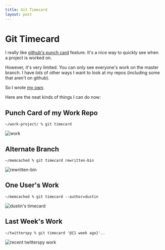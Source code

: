 ```yaml
---
title: Git Timecard
layout: post
---
```


# Git Timecard

I really like [github's punch card][punchcard] feature.  It's a nice
way to quickly see when a project is worked on.

However, it's very limited.  You can only see everyone's work on the
master branch.  I have *lots* of other ways I want to look at my
repos (including some that aren't on github).

So I wrote [my own][git-timecard].

Here are the neat kinds of things I can do now:

## Punch Card of my Work Repo

    ~/work-project/ % git timecard

![work](http://chart.apis.google.com/chart?cht=s&chs=800x300&chd=e:CkFIHrKPMzPXR7UeXCZmcKeuhRj1mZo9rhuEwozM1w4U639bCkFIHrKPMzPXR7UeXCZmcKeuhRj1mZo9rhuEwozM1w4U639bCkFIHrKPMzPXR7UeXCZmcKeuhRj1mZo9rhuEwozM1w4U639bCkFIHrKPMzPXR7UeXCZmcKeuhRj1mZo9rhuEwozM1w4U639bCkFIHrKPMzPXR7UeXCZmcKeuhRj1mZo9rhuEwozM1w4U639bCkFIHrKPMzPXR7UeXCZmcKeuhRj1mZo9rhuEwozM1w4U639bCkFIHrKPMzPXR7UeXCZmcKeuhRj1mZo9rhuEwozM1w4U639bCkFIHrKPMzPXR7UeXCZmcKeuhRj1mZo9rhuEwozM1w4U639b,IAIAIAIAIAIAIAIAIAIAIAIAIAIAIAIAIAIAIAIAIAIAIAIAQAQAQAQAQAQAQAQAQAQAQAQAQAQAQAQAQAQAQAQAQAQAQAQAYAYAYAYAYAYAYAYAYAYAYAYAYAYAYAYAYAYAYAYAYAYAYAYAgAgAgAgAgAgAgAgAgAgAgAgAgAgAgAgAgAgAgAgAgAgAgAgAn.n.n.n.n.n.n.n.n.n.n.n.n.n.n.n.n.n.n.n.n.n.n.n.v.v.v.v.v.v.v.v.v.v.v.v.v.v.v.v.v.v.v.v.v.v.v.v.3.3.3.3.3.3.3.3.3.3.3.3.3.3.3.3.3.3.3.3.3.3.3.3.................................................,BoAeAAAAAAAAAAAtDQDtGuE4IWMhIlJ-GfMECyGuH4L1L1KNFGGRAPAeAAAeBZCGLmeYgs1GjeiyijnavTbmMEHqIHG9IHGuELB3APAAAAAPAtCjGfcwdrpCZ-fTrXzP8SozSUFzGRCyI0H4CGB3AeAeAeB3AeCGEpYlkLjegdgsv.59..okTBJ-JvHMMhJvD8DfB3AAAAAAAADfHqabX4rIiFkLpRze28drVVQsLXI0J-JREpCUAAAAAPAAAACyGRVkchrXh2jPtc4kw7WCGfDBBoCGCjDtAPBKAAAAAAAAAABoBKD8GCHqGRIHGRGCIHDBGRELBoAeDQCjAAAAAAAAAAAAAAAAAAAAAAAAAAAAAAAAAAAAAAAAAAAAAAAA&chxt=x,y&chxl=0:||0|1|2|3|4|5|6|7|8|9|10|11|12|13|14|15|16|17|18|19|20|21|22|23||1:||Sun|Mon|Tue|Wed|Thu|Fri|Sat|&chm=o,333333,1,1.0,25,0&chds=-1,24,-1,7,0,20)

## Alternate Branch

    ~/memcached % git timecard rewritten-bin

![rewritten-bin](http://chart.apis.google.com/chart?cht=s&chs=800x300&chd=e:CkFIHrKPMzPXR7UeXCZmcKeuhRj1mZo9rhuEwozM1w4U639bCkFIHrKPMzPXR7UeXCZmcKeuhRj1mZo9rhuEwozM1w4U639bCkFIHrKPMzPXR7UeXCZmcKeuhRj1mZo9rhuEwozM1w4U639bCkFIHrKPMzPXR7UeXCZmcKeuhRj1mZo9rhuEwozM1w4U639bCkFIHrKPMzPXR7UeXCZmcKeuhRj1mZo9rhuEwozM1w4U639bCkFIHrKPMzPXR7UeXCZmcKeuhRj1mZo9rhuEwozM1w4U639bCkFIHrKPMzPXR7UeXCZmcKeuhRj1mZo9rhuEwozM1w4U639bCkFIHrKPMzPXR7UeXCZmcKeuhRj1mZo9rhuEwozM1w4U639b,IAIAIAIAIAIAIAIAIAIAIAIAIAIAIAIAIAIAIAIAIAIAIAIAQAQAQAQAQAQAQAQAQAQAQAQAQAQAQAQAQAQAQAQAQAQAQAQAYAYAYAYAYAYAYAYAYAYAYAYAYAYAYAYAYAYAYAYAYAYAYAYAgAgAgAgAgAgAgAgAgAgAgAgAgAgAgAgAgAgAgAgAgAgAgAgAn.n.n.n.n.n.n.n.n.n.n.n.n.n.n.n.n.n.n.n.n.n.n.n.v.v.v.v.v.v.v.v.v.v.v.v.v.v.v.v.v.v.v.v.v.v.v.v.3.3.3.3.3.3.3.3.3.3.3.3.3.3.3.3.3.3.3.3.3.3.3.3.................................................,AAMzIiERAAMzERAAERAAAAAAIiIiREREu7MzERmZMz..iI..qqVVMzIiREERAAERMzZmREERMzZmd3VVREzMMzqqIiMziIu7VVVVMzIiIiERAAERERMzd3VVVVIiREREIiREVVVVREMziIMzMzREMzREERIiAAAAAAIiERmZVVmZAAREVVIiIiREIiIiIiIiVVd3ERERIiERAAERIiIiVVAAIiREIiMzMzERMzAAVVMzAAZmERMzIiIiERAAERAAAAREVVVVMzd3MzMzIiAAREERMzERERAAERAAMzAAERAAAAAAAAAAERAAMzIiERIiIiIiREERIiERMzIiAAAAAAAAAAAAAAAAAAAAAAAAAAAAAAAAAAAAAAAAAAAAAAAA&chxt=x,y&chxl=0:||0|1|2|3|4|5|6|7|8|9|10|11|12|13|14|15|16|17|18|19|20|21|22|23||1:||Sun|Mon|Tue|Wed|Thu|Fri|Sat|&chm=o,333333,1,1.0,25,0&chds=-1,24,-1,7,0,20)

## One User's Work

    ~/memcached % git timecard --author=dustin

![dustin's timecard](http://chart.apis.google.com/chart?cht=s&chs=800x300&chd=e:CkFIHrKPMzPXR7UeXCZmcKeuhRj1mZo9rhuEwozM1w4U639bCkFIHrKPMzPXR7UeXCZmcKeuhRj1mZo9rhuEwozM1w4U639bCkFIHrKPMzPXR7UeXCZmcKeuhRj1mZo9rhuEwozM1w4U639bCkFIHrKPMzPXR7UeXCZmcKeuhRj1mZo9rhuEwozM1w4U639bCkFIHrKPMzPXR7UeXCZmcKeuhRj1mZo9rhuEwozM1w4U639bCkFIHrKPMzPXR7UeXCZmcKeuhRj1mZo9rhuEwozM1w4U639bCkFIHrKPMzPXR7UeXCZmcKeuhRj1mZo9rhuEwozM1w4U639bCkFIHrKPMzPXR7UeXCZmcKeuhRj1mZo9rhuEwozM1w4U639b,IAIAIAIAIAIAIAIAIAIAIAIAIAIAIAIAIAIAIAIAIAIAIAIAQAQAQAQAQAQAQAQAQAQAQAQAQAQAQAQAQAQAQAQAQAQAQAQAYAYAYAYAYAYAYAYAYAYAYAYAYAYAYAYAYAYAYAYAYAYAYAYAgAgAgAgAgAgAgAgAgAgAgAgAgAgAgAgAgAgAgAgAgAgAgAgAn.n.n.n.n.n.n.n.n.n.n.n.n.n.n.n.n.n.n.n.n.n.n.n.v.v.v.v.v.v.v.v.v.v.v.v.v.v.v.v.v.v.v.v.v.v.v.v.3.3.3.3.3.3.3.3.3.3.3.3.3.3.3.3.3.3.3.3.3.3.3.3.................................................,AAAAAAAAAAAAAAAAAAAAAAAAAAAAAAAAttAAAAAAAAAAAAbbJJAAAAAAAAAAAAAAAAJJJJAAAAAAAAAAAAAAAAkkAAAAAAAAAAAAAAAAAAAAAAAAAAAA..AAAAAAAAAAAAAAJJSSAAAAJJAAJJAAAAAAAAAAAAAAAAAAAAJJSSSSAAAAAAAAAAAAAAJJAAAAJJAAAAAAAAAAAAAAJJAAAAAAAAAAAAAAAAAAAAAAAAAAAASSAAAAAAAAAAAAAAAAAASSAAJJAAAAAAAAAAAAbbAAAAJJAAAAJJAAAAAAAAAAAAAAAAAAAAAAAAAAAAAAAAAAAAAAAAAAAAAAAAAAAAAAAAAAAAAAAAAAAAAAAAAAAAAAAAAAAAAAAAAAAAAA&chxt=x,y&chxl=0:||0|1|2|3|4|5|6|7|8|9|10|11|12|13|14|15|16|17|18|19|20|21|22|23||1:||Sun|Mon|Tue|Wed|Thu|Fri|Sat|&chm=o,333333,1,1.0,25,0&chds=-1,24,-1,7,0,20)

## Last Week's Work

    ~/twitterspy % git timecard '@{1 week ago}'..

![recent twitterspy work](http://chart.apis.google.com/chart?cht=s&chs=800x300&chd=e:CkFIHrKPMzPXR7UeXCZmcKeuhRj1mZo9rhuEwozM1w4U639bCkFIHrKPMzPXR7UeXCZmcKeuhRj1mZo9rhuEwozM1w4U639bCkFIHrKPMzPXR7UeXCZmcKeuhRj1mZo9rhuEwozM1w4U639bCkFIHrKPMzPXR7UeXCZmcKeuhRj1mZo9rhuEwozM1w4U639bCkFIHrKPMzPXR7UeXCZmcKeuhRj1mZo9rhuEwozM1w4U639bCkFIHrKPMzPXR7UeXCZmcKeuhRj1mZo9rhuEwozM1w4U639bCkFIHrKPMzPXR7UeXCZmcKeuhRj1mZo9rhuEwozM1w4U639bCkFIHrKPMzPXR7UeXCZmcKeuhRj1mZo9rhuEwozM1w4U639b,IAIAIAIAIAIAIAIAIAIAIAIAIAIAIAIAIAIAIAIAIAIAIAIAQAQAQAQAQAQAQAQAQAQAQAQAQAQAQAQAQAQAQAQAQAQAQAQAYAYAYAYAYAYAYAYAYAYAYAYAYAYAYAYAYAYAYAYAYAYAYAYAgAgAgAgAgAgAgAgAgAgAgAgAgAgAgAgAgAgAgAgAgAgAgAgAn.n.n.n.n.n.n.n.n.n.n.n.n.n.n.n.n.n.n.n.n.n.n.n.v.v.v.v.v.v.v.v.v.v.v.v.v.v.v.v.v.v.v.v.v.v.v.v.3.3.3.3.3.3.3.3.3.3.3.3.3.3.3.3.3.3.3.3.3.3.3.3.................................................,AAAAAAAAAAAAAAAAAAAAQAAAAAAAv.AAAAAAAAAAAAAAAAAAAAAAAAAAAAAAAAAAAAAAAAAAAAAAAAAAAAAAAA..AAAAAAAAAAAAAAAAAAAAAAAAAAAAAAAAAAAAAAAAAAAAAAAAAAAAAAAAAAAAAAAAAAAAAAAAAAAAAAAAAAAAAAAAAAAAAAQAgAAAAAAAAAAAAAAAAAAAAAAAAAAAAAAAAAQAAAAAAAv.v.AAAAAAAAAAAAAAAAAAAAAAAAAAAAAAAAAAAAAAAAAAQAAAAAAAAAAAAAAAAAAAAAAAAAAAAAAAAAAAAAAAAAAAAAAAAAAAAAAAAAAAAAAAAAAAAAAAAAAAAAAAAAAAAAAAAAAAAAAAAAAAAAAAAAAAAAAA&chxt=x,y&chxl=0:||0|1|2|3|4|5|6|7|8|9|10|11|12|13|14|15|16|17|18|19|20|21|22|23||1:||Sun|Mon|Tue|Wed|Thu|Fri|Sat|&chm=o,333333,1,1.0,25,0&chds=-1,24,-1,7,0,20)

[punchcard]:http://github.com/blog/159-one-more-thing
[git-timecard]:http://github.com/dustin/bindir/tree/master/git-timecard
